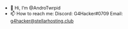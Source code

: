 - 👋 Hi, I’m @AndroTwrpid
- 📫 How to reach me:
Discord: G4Hacker#0709
Email: g4hacker@stellarhosting.club

<!---
AndroTwrpid/AndroTwrpid is a ✨ special ✨ repository because its `README.md` (this file) appears on your GitHub profile.
You can click the Preview link to take a look at your changes.
--->
